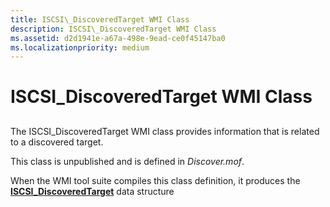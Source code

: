 ```yaml
---
title: ISCSI\_DiscoveredTarget WMI Class
description: ISCSI\_DiscoveredTarget WMI Class
ms.assetid: d2d1941e-a67a-498e-9ead-ce0f45147ba0
ms.localizationpriority: medium
---
```


# ISCSI\_DiscoveredTarget WMI Class


## <span id="ddk_iscsi_discoveredtarget_wmi_class_kr"></span><span id="DDK_ISCSI_DISCOVEREDTARGET_WMI_CLASS_KR"></span>


The ISCSI\_DiscoveredTarget WMI class provides information that is related to a discovered target.

This class is unpublished and is defined in *Discover.mof*.

When the WMI tool suite compiles this class definition, it produces the [**ISCSI\_DiscoveredTarget**](https://msdn.microsoft.com/library/windows/hardware/ff561501) data structure

 

 





